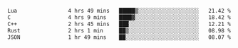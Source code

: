 <!--START_SECTION:waka-->

```txt
Lua                4 hrs 49 mins   █████▒░░░░░░░░░░░░░░░░░░░   21.42 %
C                  4 hrs 9 mins    ████▓░░░░░░░░░░░░░░░░░░░░   18.42 %
C++                2 hrs 45 mins   ███░░░░░░░░░░░░░░░░░░░░░░   12.21 %
Rust               2 hrs 1 min     ██▒░░░░░░░░░░░░░░░░░░░░░░   08.98 %
JSON               1 hr 49 mins    ██░░░░░░░░░░░░░░░░░░░░░░░   08.07 %
```

<!--END_SECTION:waka-->
